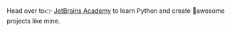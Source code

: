 Head over to:point_right: [JetBrains Academy](https://hyperskill.org/curriculum) to learn Python and create :dizzy:awesome projects like mine.

